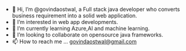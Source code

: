 - 👋 Hi, I’m @govindaostwal, a Full stack java developer who converts business requirement into a solid web application.
- 👀 I’m interested in web app developments.
- 🌱 I’m currently learning Azure,AI and machine learning.
- 💞️ I’m looking to collaborate on opensource java frameworks. 
- 📫 How to reach me ... govindaostwal@gmail.com

<!---
govindaostwal/govindaostwal is a ✨ special ✨ repository because its `README.md` (this file) appears on your GitHub profile.
You can click the Preview link to take a look at your changes.
--->
